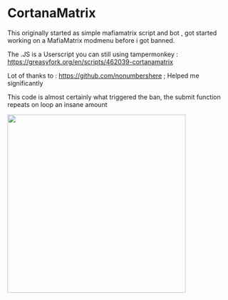 # CortanaMatrix
This originally started as simple mafiamatrix script and bot , got started working on a MafiaMatrix modmenu before i got banned. 

The .JS is a Userscript you can still using tampermonkey : https://greasyfork.org/en/scripts/462039-cortanamatrix
 
 Lot of thanks to : https://github.com/nonumbershere  ; Helped me significantly 
 
 
 This code is almost certainly what triggered the ban, the submit function repeats on loop an insane amount 
 
 
 
 <img src="https://i.imgur.com/2POucw0.png"  width="400" height="400">
